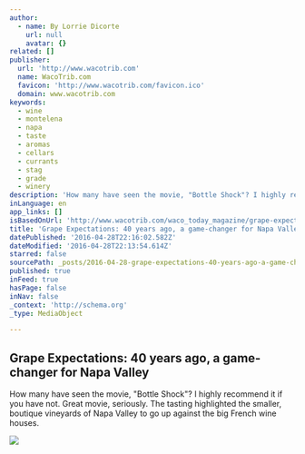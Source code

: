 ```yaml
---
author:
  - name: By Lorrie Dicorte
    url: null
    avatar: {}
related: []
publisher:
  url: 'http://www.wacotrib.com'
  name: WacoTrib.com
  favicon: 'http://www.wacotrib.com/favicon.ico'
  domain: www.wacotrib.com
keywords:
  - wine
  - montelena
  - napa
  - taste
  - aromas
  - cellars
  - currants
  - stag
  - grade
  - winery
description: 'How many have seen the movie, "Bottle Shock"? I highly recommend it if you have not. Great movie, seriously. The tasting highlighted the smaller, boutique vineyards of Napa Valley to go up against the big French wine houses.'
inLanguage: en
app_links: []
isBasedOnUrl: 'http://www.wacotrib.com/waco_today_magazine/grape-expectations-years-ago-a-game-changer-for-napa-valley/article_0731e316-99c9-5642-a284-2b0bbf2187df.html'
title: 'Grape Expectations: 40 years ago, a game-changer for Napa Valley'
datePublished: '2016-04-28T22:16:02.582Z'
dateModified: '2016-04-28T22:13:54.614Z'
starred: false
sourcePath: _posts/2016-04-28-grape-expectations-40-years-ago-a-game-changer-for-napa-va.md
published: true
inFeed: true
hasPage: false
inNav: false
_context: 'http://schema.org'
_type: MediaObject

---
```

<article style=""><h1>Grape Expectations: 40 years ago, a game-changer for Napa Valley</h1><p>How many have seen the movie, "Bottle Shock"? I highly recommend it if you have not. Great movie, seriously. The tasting highlighted the smaller, boutique vineyards of Napa Valley to go up against the big French wine houses.</p><img src="http://bloximages.chicago2.vip.townnews.com/wacotrib.com/content/tncms/assets/v3/editorial/7/a4/7a480b98-f292-11e5-b8bc-eff6ef273ab9/56f5456783bd7.image.jpg?resize=474%2C630" /></article>